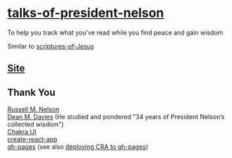 # [talks-of-president-nelson](https://github.com/zvakanaka/talks-of-president-nelson)
To help you track what you've read while you find peace and gain wisdom  

Similar to [scriptures-of-Jesus](https://github.com/zvakanaka/scriptures-of-Jesus)

## [Site](https://zvakanaka.github.io/talks-of-president-nelson)

## Thank You
[Russell M. Nelson](https://www.churchofjesuschrist.org/study/general-conference/2017/04/drawing-the-power-of-jesus-christ-into-our-lives?lang=eng)  
[Dean M. Davies](https://www.churchofjesuschrist.org/study/general-conference/2018/10/come-listen-to-a-prophets-voice?lang=eng) (He studied and pondered "34 years of President Nelson’s collected wisdom")  
[Chakra UI](https://github.com/chakra-ui/chakra-ui)  
[create-react-app](https://github.com/facebook/create-react-app)  
[gh-pages](https://pages.github.com/)  (see also [deploying CRA to gh-pages](https://create-react-app.dev/docs/deployment#github-pages))  
